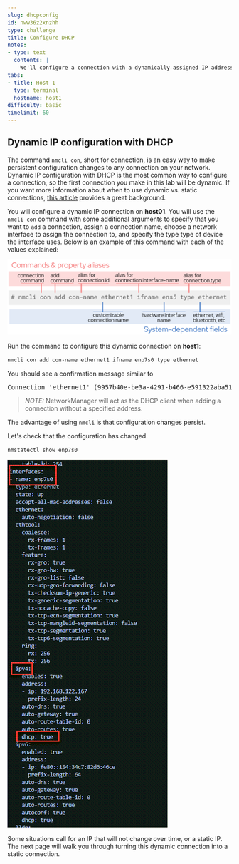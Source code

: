 ```yaml
---
slug: dhcpconfig
id: nww36z2xnzhh
type: challenge
title: Configure DHCP
notes:
- type: text
  contents: |
    We'll configure a connection with a dynamically assigned IP address.
tabs:
- title: Host 1
  type: terminal
  hostname: host1
difficulty: basic
timelimit: 60
---
```

## Dynamic IP configuration with DHCP

The command `nmcli con`, short for connection, is an easy way to make persistent configuration changes to any connection on your network. Dynamic IP configuration with DHCP is the most common way to configure a connection, so the first connection you make in this lab will be dynamic.
If you want more information about when to use dynamic vs. static connections, [this article](https://www.redhat.com/sysadmin/static-dynamic-ip-1) provides a great background.

You will configure a dynamic IP connection on **host01**. You will use the
`nmcli con` command with some additional arguments to specify that you want to `add` a connection, assign a connection name, choose a network interface to assign the connection to, and specify the type type of device the interface uses. Below is an example of this command with each of the values explained:

![con add breakdown](../assets/conAddBreakdown.png)

Run the command to configure this dynamic connection on **host1**:

```bash
nmcli con add con-name ethernet1 ifname enp7s0 type ethernet
```

You should see a confirmation message similar to

<pre class=file>
Connection 'ethernet1' (9957b40e-be3a-4291-b466-e591322aba51) successfully added.
</pre>

>_NOTE:_ NetworkManager will act as the DHCP client when adding a connection without a specified address.

The advantage of using `nmcli` is that configuration changes persist.

Let's check that the configuration has changed.

```bash
nmstatectl show enp7s0
```

![nmstatdhcp](../assets/nmstatedhcp.png)

Some situations call for an IP that will not change over time, or a static IP. The next page will walk you through turning this dynamic connection into a static connection.
